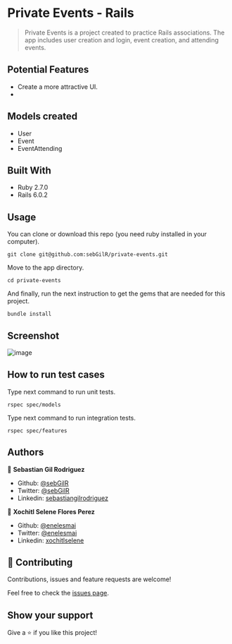 # Private Events - Rails

> Private Events is a project created to practice Rails associations. The app includes user creation and login, event creation, and attending events.

## Potential Features

- Create a more attractive UI.
- 

## Models created

- User
- Event
- EventAttending

## Built With

- Ruby 2.7.0
- Rails 6.0.2

## Usage

You can clone or download this repo (you need ruby installed in your computer).

    git clone git@github.com:sebGilR/private-events.git

Move to the app directory.

    cd private-events

And finally, run the next instruction to get the gems that are needed for this project.
    
    bundle install

## Screenshot

![image](https://user-images.githubusercontent.com/5160907/81319803-d3e76a80-9055-11ea-95de-e2149c7b26d2.png)

## How to run test cases

Type next command to run unit tests.

    rspec spec/models

Type next command to run integration tests.

    rspec spec/features


## Authors

👤 **Sebastian Gil Rodriguez**

- Github: [@sebGilR](https://github.com/sebGilR)
- Twitter: [@sebGilR](https://twitter.com/sebGilR)
- Linkedin: [sebastiangilrodriguez](https://www.linkedin.com/in/sebastiangilrodriguez)

👤 **Xochitl Selene Flores Perez**

- Github: [@enelesmai](https://github.com/enelesmai)
- Twitter: [@enelesmai](https://twitter.com/enelesmai)
- Linkedin: [xochitlselene](https://www.linkedin.com/in/xochitlselene)

## 🤝 Contributing

Contributions, issues and feature requests are welcome!

Feel free to check the [issues page](issues/).

## Show your support

Give a ⭐️ if you like this project!
